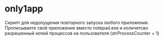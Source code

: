 # only1app
Скрипт для недопущения повторного запуска любого приложения.
Прописываете своё приложение вместо notepad.exe и количетсво разрешенный копий процессов на пользователя (strProcessCounter + 1)
